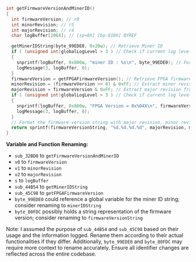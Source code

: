 ```c
int getFirmwareVersionAndMinerID()
{
  int firmwareVersion; // r0
  int minorRevision; // r5
  int majorRevision; // r4
  char logBuffer[2064]; // [sp+8h] [bp-810h] BYREF

  getMinerIDString(byte_99EDE0, 0x20u); // Retrieve Miner ID
  if ( (unsigned int)globalLogLevel > 3 ) // Check if current log level is greater than 3
  {
    snprintf(logBuffer, 0x800u, "miner ID : %s\n", byte_99EDE0); // Format Miner ID for logging
    logMessage(3, logBuffer, 0);
  }
  firmwareVersion = getFPGAFirmwareVersion(); // Retrieve FPGA firmware version
  minorRevision = (firmwareVersion >> 8) & 0xFF; // Extract minor revision from firmware version
  majorRevision = firmwareVersion & 0xFF; // Extract major revision from firmware version
  if ( (unsigned int)globalLogLevel > 3 ) // Check if current log level is greater than 3
  {
    snprintf(logBuffer, 0x800u, "FPGA Version = 0x%04X\n", firmwareVersion); // Format FPGA firmware version for logging
    logMessage(3, logBuffer, 0);
  }
  // Format the firmware version string with major revision, minor revision, and fixed versions 1 and 3
  return sprintf(firmwareVersionString, "%d.%d.%d.%d", majorRevision, minorRevision, 1, 3);
}
```

**Variable and Function Renaming:**
- `sub_32BD0` to `getFirmwareVersionAndMinerID`
- `v0` to `firmwareVersion`
- `v1` to `minorRevision`
- `v2` to `majorRevision`
- `s` to `logBuffer`
- `sub_44B54` to `getMinerIDString`
- `sub_45C98` to `getFPGAFirmwareVersion`
- `byte_99EDE0` could reference a global variable for the miner ID string; consider renaming to `minerIDString`
- `byte_80FDC` possibly holds a string representation of the firmware version; consider renaming to `firmwareVersionString`

Note: I assumed the purpose of `sub_44B54` and `sub_45C98` based on their usage and the information logged. Rename them according to their actual functionalities if they differ. Additionally, `byte_99EDE0` and `byte_80FDC` may require more context to rename accurately. Ensure all identifier changes are reflected across the entire codebase.